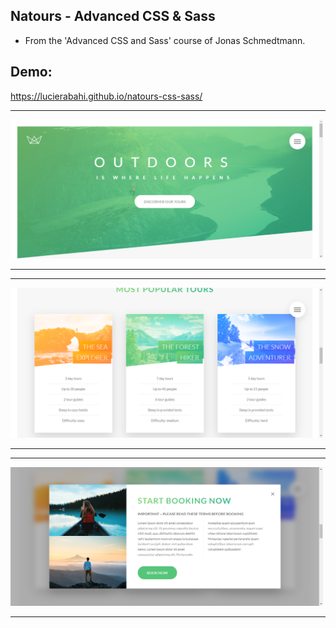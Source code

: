 ## Natours - Advanced CSS & Sass

- From the 'Advanced CSS and Sass' course of Jonas Schmedtmann.                

## Demo:      
https://lucierabahi.github.io/natours-css-sass/

---        
              
<img src="https://raw.githubusercontent.com/lucierabahi/natours-css-sass/master/natours0.png" width="500">
            
---   
---        
              
<img src="https://raw.githubusercontent.com/lucierabahi/natours-css-sass/master/natours.png" width="500">
            
---   
---        
              
<img src="https://raw.githubusercontent.com/lucierabahi/natours-css-sass/master/natours2.png" width="500">
            
---    

